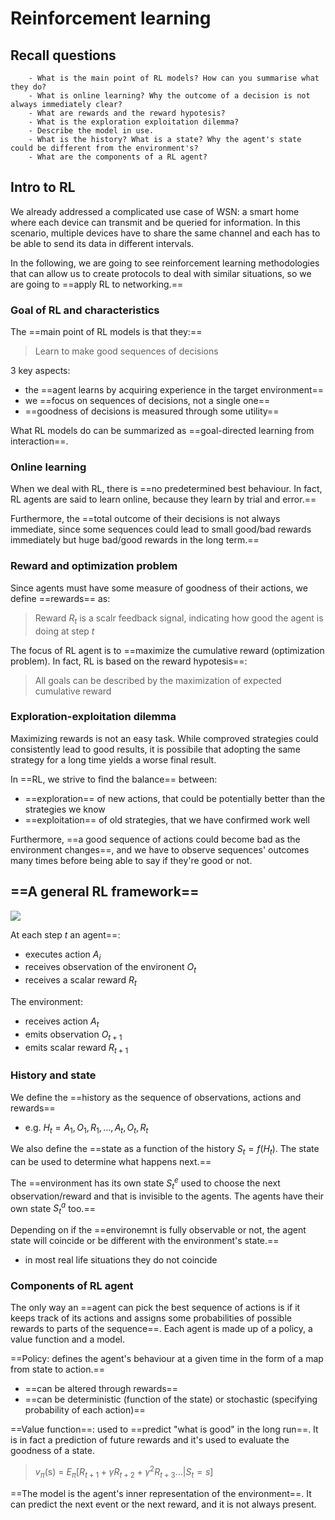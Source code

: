 # Reinforcement learning

## Recall questions
        - What is the main point of RL models? How can you summarise what they do?
        - What is online learning? Why the outcome of a decision is not always immediately clear?
        - What are rewards and the reward hypotesis?
        - What is the exploration exploitation dilemma?
        - Describe the model in use.
        - What is the history? What is a state? Why the agent's state could be different from the environment's?
        - What are the components of a RL agent?

## Intro to RL 

We already addressed a complicated use case of WSN: a smart home where each device can transmit and be queried for information. In this scenario, multiple devices have to share the same channel and each has to be able to send its data in different intervals. 

In the following, we are going to see reinforcement learning methodologies that can allow us to create protocols to deal with similar situations, so we are going to ==apply RL to networking.==

### Goal of RL and characteristics

The ==main point of RL models is that they:==
>Learn to make good sequences of decisions

3 key aspects:
- the ==agent learns by acquiring experience in the target environment==
- we ==focus on sequences of decisions, not a single one==
- ==goodness of decisions is measured through some utility==

What RL models do can be summarized as ==goal-directed learning from interaction==. 

### Online learning

When we deal with RL, there is ==no predetermined best behaviour. In fact, RL agents are said to learn online, because they learn by trial and error.==

Furthermore, the ==total outcome of their decisions is not always immediate, since some sequences could lead to small good/bad rewards immediately but huge bad/good rewards in the long term.==

### Reward and optimization problem

Since agents must have some measure of goodness of their actions, we define ==rewards== as:
>Reward $R_t$ is a scalr feedback signal, indicating how good the agent is doing at step $t$

The focus of RL agent is to ==maximize the cumulative reward (optimization problem). In fact, RL is based on the reward hypotesis==:
>All goals can be described by the maximization of expected cumulative reward

### Exploration-exploitation dilemma

Maximizing rewards is not an easy task. While comproved strategies could consistently lead to good results, it is possibile that adopting the same strategy for a long time yields a worse final result.

In ==RL, we strive to find the balance== between:
- ==exploration== of new actions, that could be potentially better than the strategies we know
- ==exploitation== of old strategies, that we have confirmed work well

Furthermore, ==a good sequence of actions could become bad as the environment changes==, and we have to observe sequences' outcomes many times before being able to say if they're good or not.

## ==A general RL framework==

![](../../..//AN/model1.png)

At each step $t$ an agent==:
- executes action $A_i$
- receives observation of the environent $O_t$
- receives a scalar reward $R_t$

The environment:
- receives action $A_t$
- emits observation $O_{t+1}$
- emits scalar reward $R_{t+1}$

### History and state

We define the ==history as the sequence of observations, actions and rewards==
- e.g. $H_t = A_1, O_1, R_1, \ldots, A_t, O_t, R_t$ 

We also define the ==state as a function of the history $S_t = f(H_t)$. The state can be used to determine 
what happens next.==

The ==environment has its own state $S_{t}^{e}$ used to choose the next observation/reward and that is invisible to the agents. The agents have their own state $S_{t}^{a}$ too.==

Depending on if the ==environemnt is fully observable or not, the agent state will coincide or be different with the environment's state.==
- in most real life situations they do not coincide

### Components of RL agent

The only way an ==agent can pick the best sequence of actions is if it keeps track of its actions and assigns some probabilities of possible rewards to parts of the sequence==. Each agent is made up of a policy, a value function and a model.

==Policy: defines the agent's behaviour at a given time in the form of a map from state to action.==
- ==can be altered through rewards==
- ==can be deterministic (function of the state) or stochastic (specifying probability of each action)==

==Value function==: used to ==predict "what is good" in the long run==. It is in fact a prediction of future rewards and it's used to evaluate the goodness of a state. 

>$v_\pi$(s) = $E_{\pi} [R_{t+1} + \gamma R_{t+2} + \gamma^2 R_{t+3} \ldots | S_t = s]$

==The model is the agent's inner representation of the environment==. It can predict the next event or the next reward, and it is not always present.